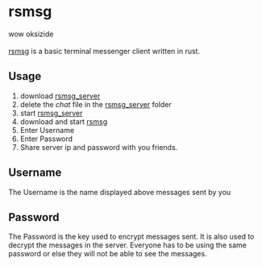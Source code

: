 # rsmsg
wow oksizide<br><br>
[rsmsg](https://github.com/haides002/rsmsg) is a basic terminal messenger client written in rust.

## Usage
1. download [rsmsg_server](https://github.com/haides002/rsmsg_server)
2. delete the *chat* file in the [rsmsg_server](https://github.com/haides002/rsmsg_server) folder
3. start [rsmsg_server](https://github.com/haides002/rsmsg_server)
4. download and start [rsmsg](https://github.com/haides002/rsmsg) 
5. Enter Username
6. Enter Password
7. Share server ip and password with you friends.

## Username
The Username is the name displayed above messages sent by you

## Password
The Password is the key used to encrypt messages sent.
It is also used to decrypt the messages in the server.
Everyone has to be using the same password or else they will not be able to see the messages.
